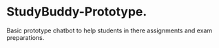# StudyBuddy-Prototype.
Basic prototype chatbot to help students in there assignments and exam preparations.



